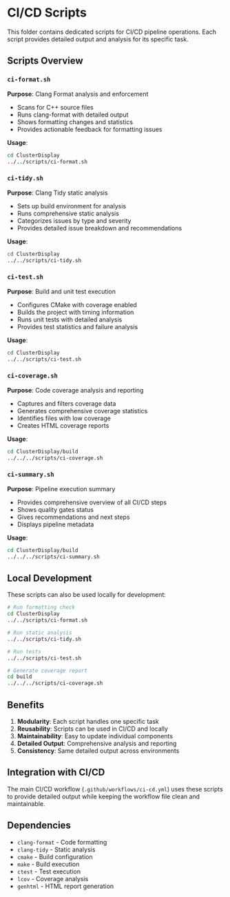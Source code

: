 # CI/CD Scripts

This folder contains dedicated scripts for CI/CD pipeline operations. Each script provides detailed output and analysis for its specific task.

## Scripts Overview

### `ci-format.sh`
**Purpose**: Clang Format analysis and enforcement
- Scans for C++ source files
- Runs clang-format with detailed output
- Shows formatting changes and statistics
- Provides actionable feedback for formatting issues

**Usage**:
```bash
cd ClusterDisplay
../../scripts/ci-format.sh
```

### `ci-tidy.sh`
**Purpose**: Clang Tidy static analysis
- Sets up build environment for analysis
- Runs comprehensive static analysis
- Categorizes issues by type and severity
- Provides detailed issue breakdown and recommendations

**Usage**:
```bash
cd ClusterDisplay
../../scripts/ci-tidy.sh
```

### `ci-test.sh`
**Purpose**: Build and unit test execution
- Configures CMake with coverage enabled
- Builds the project with timing information
- Runs unit tests with detailed analysis
- Provides test statistics and failure analysis

**Usage**:
```bash
cd ClusterDisplay
../../scripts/ci-test.sh
```

### `ci-coverage.sh`
**Purpose**: Code coverage analysis and reporting
- Captures and filters coverage data
- Generates comprehensive coverage statistics
- Identifies files with low coverage
- Creates HTML coverage reports

**Usage**:
```bash
cd ClusterDisplay/build
../../../scripts/ci-coverage.sh
```

### `ci-summary.sh`
**Purpose**: Pipeline execution summary
- Provides comprehensive overview of all CI/CD steps
- Shows quality gates status
- Gives recommendations and next steps
- Displays pipeline metadata

**Usage**:
```bash
cd ClusterDisplay/build
../../../scripts/ci-summary.sh
```

## Local Development

These scripts can also be used locally for development:

```bash
# Run formatting check
cd ClusterDisplay
../../scripts/ci-format.sh

# Run static analysis
../../scripts/ci-tidy.sh

# Run tests
../../scripts/ci-test.sh

# Generate coverage report
cd build
../../../scripts/ci-coverage.sh
```

## Benefits

1. **Modularity**: Each script handles one specific task
2. **Reusability**: Scripts can be used in CI/CD and locally
3. **Maintainability**: Easy to update individual components
4. **Detailed Output**: Comprehensive analysis and reporting
5. **Consistency**: Same detailed output across environments

## Integration with CI/CD

The main CI/CD workflow (`.github/workflows/ci-cd.yml`) uses these scripts to provide detailed output while keeping the workflow file clean and maintainable.

## Dependencies

- `clang-format` - Code formatting
- `clang-tidy` - Static analysis
- `cmake` - Build configuration
- `make` - Build execution
- `ctest` - Test execution
- `lcov` - Coverage analysis
- `genhtml` - HTML report generation
